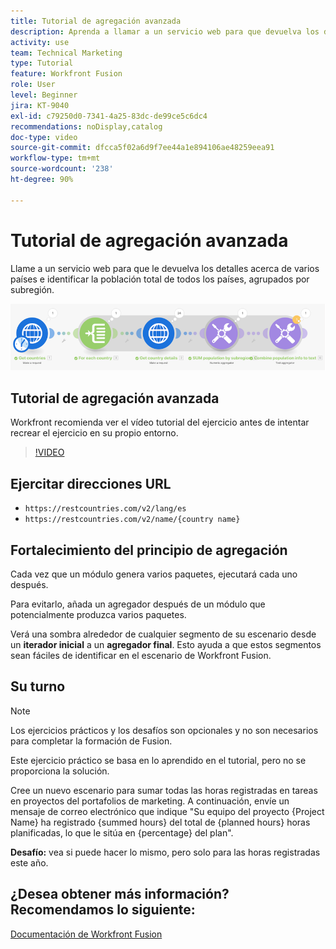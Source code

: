 ```yaml
---
title: Tutorial de agregación avanzada
description: Aprenda a llamar a un servicio web para que devuelva los detalles acerca de varios países e identificar la población, agrupada por subregión, todo en  [!DNL Adobe Workfront Fusion].
activity: use
team: Technical Marketing
type: Tutorial
feature: Workfront Fusion
role: User
level: Beginner
jira: KT-9040
exl-id: c79250d0-7341-4a25-83dc-de99ce5c6dc4
recommendations: noDisplay,catalog
doc-type: video
source-git-commit: dfcca5f02a6d9f7ee44a1e894106ae48259eea91
workflow-type: tm+mt
source-wordcount: '238'
ht-degree: 90%

---
```


# Tutorial de agregación avanzada

Llame a un servicio web para que le devuelva los detalles acerca de varios países e identificar la población total de todos los países, agrupados por subregión.

![Una imagen del escenario de Fusion](assets/iteration-and-aggregation-3.png)

## Tutorial de agregación avanzada

Workfront recomienda ver el vídeo tutorial del ejercicio antes de intentar recrear el ejercicio en su propio entorno.

>[!VIDEO](https://video.tv.adobe.com/v/335281/?quality=12&learn=on&enablevpops)

## Ejercitar direcciones URL

* `https://restcountries.com/v2/lang/es`
* `https://restcountries.com/v2/name/{country name}`



## Fortalecimiento del principio de agregación

Cada vez que un módulo genera varios paquetes, ejecutará cada uno después.

Para evitarlo, añada un agregador después de un módulo que potencialmente produzca varios paquetes.

Verá una sombra alrededor de cualquier segmento de su escenario desde un **iterador inicial** a un **agregador final**. Esto ayuda a que estos segmentos sean fáciles de identificar en el escenario de Workfront Fusion.

## Su turno

>[!NOTE]
>
>Los ejercicios prácticos y los desafíos son opcionales y no son necesarios para completar la formación de Fusion.

Este ejercicio práctico se basa en lo aprendido en el tutorial, pero no se proporciona la solución.

Cree un nuevo escenario para sumar todas las horas registradas en tareas en proyectos del portafolios de marketing. A continuación, envíe un mensaje de correo electrónico que indique &quot;Su equipo del proyecto {Project Name} ha registrado {summed hours} del total de {planned hours} horas planificadas, lo que le sitúa en {percentage} del plan&quot;.

**Desafío:** vea si puede hacer lo mismo, pero solo para las horas registradas este año.

## ¿Desea obtener más información? Recomendamos lo siguiente:

[Documentación de Workfront Fusion](https://experienceleague.adobe.com/es/docs/workfront-fusion/using/get-started-with-fusion/understand-workfront-fusion/workfront-fusion-overview)
